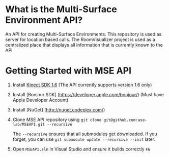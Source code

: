 # What is the Multi-Surface Environment API?

An API for creating Multi-Surface Environments. This repository is used as server for location based calls. The RoomVisualizer project is used as a centralized place that displays all information that is currently known to the API

# Getting Started with MSE API

1.  Install [Kinect SDK 1.6](http://go.microsoft.com/fwlink/?LinkID=262831) (The API currently supports version 1.6 only)
2.  Install [Bonjour SDK] (https://developer.apple.com/bonjour/) (Must have Apple Developer Account)
3.  Install [NuGet] (http://nuget.codeplex.com/)
4.  Clone MSE API repository using `git clone git@github.com:ase-lab/MSEAPI.git --recursive`

    The `--recursive` ensures that all submodules get downloaded. If you forget, you can use `git submodule update --recursive --init` later.
5. Open `MSEAPI.sln` in Visual Studio and ensure it builds correctly `F6`
